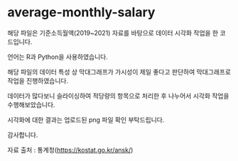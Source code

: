 # average-monthly-salary
해당 파일은 기준소득월액(2019~2021) 자료를 바탕으로 데이터 시각화 작업을 한 코드입니다.

언어는 R과 Python을 사용하였습니다.

해당 파일의 데이터 특성 상 막대그래프가 가시성이 제일 좋다고 판단하여 막대그래프로 작업을 진행하였습니다.

데이터가 많다보니 슬라이싱하여 적당량의 항목으로 처리한 후 나누어서 시각화 작업을 수행해보았습니다.

시각화에 대한 결과는 업로드된 png 파일 확인 부탁드립니다.

감사합니다.

자료 출처 : 통계청(https://kostat.go.kr/ansk/)
